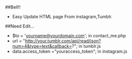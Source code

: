 ##Bell!!
* Easy Update HTML page From instagram,Tumblr.

##Need Edit...
* $to = 'yourname@yourdomain.com'; in contact_me.php
* url = "http://your.tumblr.com/api/read/json?num=4&type=text&callback=?"; in tumblr.js
* data.access_token ="youraccess_token"; in instagram.js
